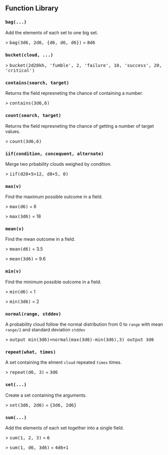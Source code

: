 ## Function Library

### `bag(...)`

Add the elements of each set to one big set.

&gt; <kbd>bag(3d6, 2d6, {d6, d6, d6})</kbd> = <kbd>8d6</kbd>



### `bucket(cloud, ...)`



&gt; <kbd>bucket(2d20kh, 'fumble', 2, 'failure', 10, 'success', 20, 'critical')</kbd>



### `contains(search, target)`

Returns the field represneting the chance of containing a number.

&gt; <kbd>contains(3d6,6)</kbd>



### `count(search, target)`

Returns the field represneting the chance of getting a number of target values.

&gt; <kbd>count(3d6,6)</kbd>



### `iif(condition, concequent, alternate)`

Merge two prbability clouds weighed by condition.

&gt; <kbd>iif(d20+5&gt;12, d8+5, 0)</kbd>



### `max(v)`

Find the maximum possible outcome in a field.

&gt; <kbd>max(d6)</kbd> = 6

&gt; <kbd>max(3d6)</kbd> = 18



### `mean(v)`

Find the mean outcome in a field.

&gt; <kbd>mean(d6)</kbd> = 3.5

&gt; <kbd>mean(3d6)</kbd> = 9.6



### `min(v)`

Find the minimum possible outcome in a field.

&gt; <kbd>min(d6)</kbd> = 1

&gt; <kbd>min(3d6)</kbd> = 2



### `normal(range, stddev)`

A probability cloud follow the normal distribution from 0 to `range`
with mean `range/2` and standard deviation `stddev`

&gt; <kbd>output min(3d6)+normal(max(3d6)-min(3d6),3)
output 3d6</kbd>



### `repeat(what, times)`

A set containing the elment `cloud` repeated `times` times.

&gt; <kbd>repeat(d6, 3)</kbd> = <kbd>3d6</kbd>



### `set(...)`

Create a set containing the arguments.

&gt; <kbd>set(3d6, 2d6)</kbd> = <kbd>{3d6, 2d6}</kbd>



### `sum(...)`

Add the elements of each set together into a single field.

&gt; <kbd>sum(1, 2, 3)</kbd> = <kbd>6</kbd>

&gt; <kbd>sum(1, d6, 3d6)</kbd> = <kbd>4d6+1</kbd>


